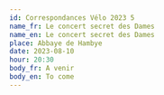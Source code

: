 ```yaml
---
id: Correspondances Vélo 2023 5
name_fr: Le concert secret des Dames
name_en: Le concert secret des Dames
place: Abbaye de Hambye
date: 2023-08-10
hour: 20:30
body_fr: A venir
body_en: To come
---
```

